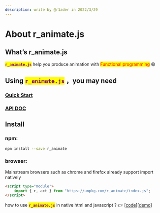 ```yaml
---
description: write by @r1ader in 2022/3/29
---
```


# About r\_animate.js

## What’s r\_animate.js

<mark style="color:purple;">**`r_animate.js`**</mark> help you produce animation with <mark style="color:red;">Functional programming</mark> :smile:

## Using  <mark style="color:purple;">`r_animate.js`</mark> ，you may need

### [Quick Start](GET\_START.md)

### [API DOC](api\_doc.md)

## Install

### npm:

```bash
npm install --save r_animate
```

### browser:

Mainstream browsers such as chrome and firefox already support import natively

```html
<script type="module">
    import { r, act } from "https://unpkg.com/r_animate/index.js";
</script>
```

how to use <mark style="color:purple;">**`r_animate.js`**</mark> in native html and javascript ? 👉 \[[code](https://github.com/r1ader/r\_animate/blob/main/code/test.html)]\[[demo](https://r1ader.github.io/r\_animate/code/test.html)]

##
